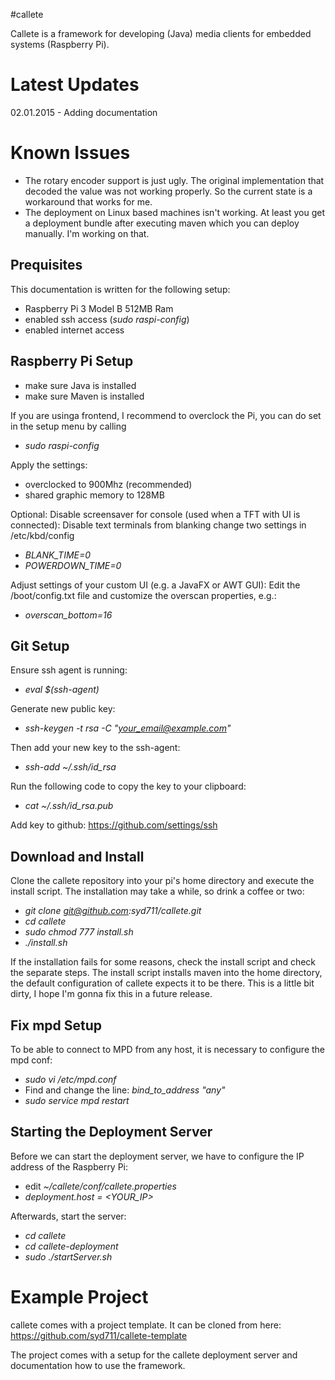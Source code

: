 #callete

Callete is a framework for developing (Java) media clients for embedded systems (Raspberry Pi).

# Latest Updates

02.01.2015 - Adding documentation

# Known Issues

* The rotary encoder support is just ugly. The original implementation that decoded the value was not working properly.
 So the current state is a workaround that works for me.
* The deployment on Linux based machines isn't working. At least you get a deployment bundle after executing maven which
you can deploy manually. I'm working on that.

## Prequisites

This documentation is written for the following setup:

* Raspberry Pi 3 Model B 512MB Ram
* enabled ssh access (*sudo raspi-config*)
* enabled internet access

## Raspberry Pi Setup

- make sure Java is installed
- make sure Maven is installed

If you are usinga frontend, I recommend to overclock the Pi, you can do set in the setup menu by calling

* *sudo raspi-config*

Apply the settings:
* overclocked to 900Mhz (recommended)
* shared graphic memory to 128MB

Optional:
Disable screensaver for console (used when a TFT with UI is connected): Disable text terminals from blanking
change two settings in /etc/kbd/config

* *BLANK_TIME=0*
* *POWERDOWN_TIME=0*

Adjust settings of your custom UI (e.g. a JavaFX or AWT GUI):
Edit the /boot/config.txt file and customize the overscan properties, e.g.:

* *overscan_bottom=16*

## Git Setup

Ensure ssh agent is running: 

* *eval $(ssh-agent)*

Generate new public key: 

* *ssh-keygen -t rsa -C "your_email@example.com"*

Then add your new key to the ssh-agent: 

* *ssh-add ~/.ssh/id_rsa*

Run the following code to copy the key to your clipboard: 

* *cat ~/.ssh/id_rsa.pub* 

Add key to github: https://github.com/settings/ssh

## Download and Install

Clone the callete repository into your pi's home directory and execute the install script.
The installation may take a while, so drink a coffee or two:

* *git clone git@github.com:syd711/callete.git*
* *cd callete*
* *sudo chmod 777 install.sh*
* *./install.sh*

If the installation fails for some reasons, check the install script and check the separate steps.
The install script installs maven into the home directory, the default configuration of callete
expects it to be there. This is a little bit dirty, I hope I'm gonna fix this in a future release.

## Fix mpd Setup

To be able to connect to MPD from any host, it is necessary to configure the mpd conf:

* *sudo vi /etc/mpd.conf*
* Find and change the line: *bind_to_address        "any"*
* *sudo service mpd restart*

## Starting the Deployment Server

Before we can start the deployment server, we have to configure the IP address of the Raspberry Pi:

* edit *~/callete/conf/callete.properties*
* *deployment.host = <YOUR_IP>*

Afterwards, start the server:

* *cd callete*
* *cd callete-deployment*
* *sudo ./startServer.sh*

# Example Project

callete comes with a project template. It can be cloned from here: https://github.com/syd711/callete-template

The project comes with a setup for the callete deployment server and documentation how to use the framework.


